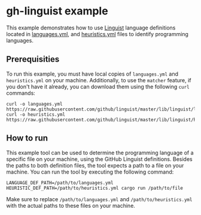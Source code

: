 # gh-linguist example

This example demonstrates how to use [Linguist](https://github.com/github/linguist) language 
definitions located in [languages.yml](https://github.com/github/linguist/blob/master/lib/linguist/languages.yml), 
and [heuristics.yml](https://github.com/github/linguist/blob/master/lib/linguist/heuristics.yml)
files to identify programming languages.


## Prerequisities

To run this example, you must have local copies of `languages.yml` and `heuristics.yml` on your
machine. Additionally, to use the `matcher` feature, if you don't have it already, you can download
them using the following `curl` commands:

```
curl -o languages.yml https://raw.githubusercontent.com/github/linguist/master/lib/linguist/languages.yml
curl -o heuristics.yml https://raw.githubusercontent.com/github/linguist/master/lib/linguist/heuristics.yml
```

## How to run

This example tool can be used to determine the programming language of a specific file on your machine,
using the GitHub Linguist definitions. Besides the paths to both definition files, the tool expects
a path to a file on your machine. You can run the tool by executing the following command:

```
LANGUAGE_DEF_PATH=/path/to/languages.yml HEURISTIC_DEF_PATH=/path/to/heuristics.yml cargo run /path/to/file
```

Make sure to replace `/path/to/languages.yml` and `/path/to/heuristics.yml` with the actual paths to
these files on your machine.
